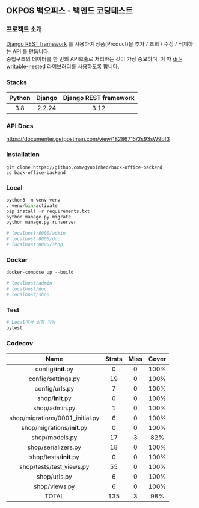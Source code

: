 ## OKPOS 백오피스 - 백엔드 코딩테스트

### 프로젝트 소개
[Django REST framework](https://www.django-rest-framework.org/) 를 사용하여 상품(Product)을 추가 / 조회 / 수정 / 삭제하는 API 를 만듭니다.<br>
중첩구조의 데이터를 한 번의 API호출로 처리하는 것이 가장 중요하며, 이 때 [drf-writable-nested](https://github.com/beda-software/drf-writable-nested) 라이브러리를 사용하도록 합니다.

### Stacks
| Python | Django |  Django REST framework   |
| :----: | :----: | :----------------------: |
|  3.8   | 2.2.24 |          3.12            |

### API Docs
https://documenter.getpostman.com/view/18286715/2s93sW9bf3

### Installation
```
git clone https://github.com/gyubinheo/back-office-backend
cd back-office-backend
```

### Local
```python
python3 -m venv venv
. venv/bin/activate
pip install -r requirements.txt
python manage.py migrate
python manage.py runserver

# localhost:8000/admin
# localhost:8000/doc
# localhost:8000/shop
```

### Docker
```python
docker-compose up --build

# localhost/admin
# localhost/doc
# localhost/shop
```

### Test
```python
# Local에서 실행 가능
pytest
```

### Codecov

| Name                             | Stmts  |  Miss |Cover |
| :------------------------------: | :----: | :---: | :--: |
| config/__init__.py               |     0  |    0  | 100% |
| config/settings.py               |    19  |    0  | 100% |
| config/urls.py                   |     7  |    0  | 100% |
| shop/__init__.py                 |     0  |    0  | 100% |
| shop/admin.py                    |     1  |    0  | 100% |
| shop/migrations/0001_initial.py  |     6  |    0  | 100% |
| shop/migrations/__init__.py      |     0  |    0  | 100% |
| shop/models.py                   |    17  |    3  |  82% |
| shop/serializers.py              |    18  |    0  | 100% |
| shop/tests/__init__.py           |     0  |    0  | 100% |
| shop/tests/test_views.py         |    55  |    0  | 100% |
| shop/urls.py                     |     6  |    0  | 100% |
| shop/views.py                    |     6  |    0  | 100% |
| TOTAL                            |   135  |    3  |  98% |
